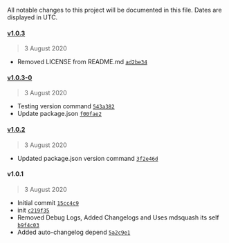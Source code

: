 All notable changes to this project will be documented in this file. Dates are displayed in UTC.

#### [v1.0.3](https://github.com/Phara0h/mdsquash/compare/v1.0.3-0...v1.0.3)

> 3 August 2020

- Removed LICENSE from README.md [`ad2be34`](https://github.com/Phara0h/mdsquash/commit/ad2be34a39ce3eaabfc470378d63ccc4ac833b6b)

#### [v1.0.3-0](https://github.com/Phara0h/mdsquash/compare/v1.0.2...v1.0.3-0)

> 3 August 2020

- Testing version command [`543a382`](https://github.com/Phara0h/mdsquash/commit/543a382ce80f9f383c551d70581f4fd6da28855c)
- Update package.json [`f00fae2`](https://github.com/Phara0h/mdsquash/commit/f00fae2af4df5262c57159e28eb300f9e5f62cd9)

#### [v1.0.2](https://github.com/Phara0h/mdsquash/compare/v1.0.1...v1.0.2)

> 3 August 2020

- Updated package.json version command [`3f2e46d`](https://github.com/Phara0h/mdsquash/commit/3f2e46dd3c3afbb4ef38a3148f116679b1c26463)

#### v1.0.1

> 3 August 2020

- Initial commit [`15cc4c9`](https://github.com/Phara0h/mdsquash/commit/15cc4c9eb5017eb5d79dd89b2ef113673d271ff7)
- init [`c219f35`](https://github.com/Phara0h/mdsquash/commit/c219f359295e72df9766d6896722845abdd88e13)
- Removed Debug Logs, Added Changelogs and Uses mdsquash its self [`b9f4c03`](https://github.com/Phara0h/mdsquash/commit/b9f4c0329914414afca7bfae770574776e0e6f4a)
- Added auto-changelog depend [`5a2c9e1`](https://github.com/Phara0h/mdsquash/commit/5a2c9e1c1587a738dc499c0a26f3f5518a867771)
